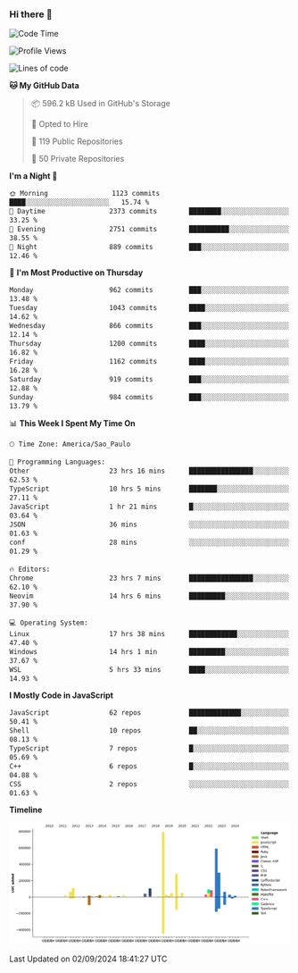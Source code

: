### Hi there 👋

<!--START_SECTION:waka-->
![Code Time](http://img.shields.io/badge/Code%20Time-6%2C359%20hrs%2032%20mins-blue)

![Profile Views](http://img.shields.io/badge/Profile%20Views-0-blue)

![Lines of code](https://img.shields.io/badge/From%20Hello%20World%20I%27ve%20Written-2.9%20million%20lines%20of%20code-blue)

**🐱 My GitHub Data** 

> 📦 596.2 kB Used in GitHub's Storage 
 > 
> 💼 Opted to Hire
 > 
> 📜 119 Public Repositories 
 > 
> 🔑 50 Private Repositories 
 > 
**I'm a Night 🦉** 

```text
🌞 Morning                1123 commits        ████░░░░░░░░░░░░░░░░░░░░░   15.74 % 
🌆 Daytime                2373 commits        ████████░░░░░░░░░░░░░░░░░   33.25 % 
🌃 Evening                2751 commits        ██████████░░░░░░░░░░░░░░░   38.55 % 
🌙 Night                  889 commits         ███░░░░░░░░░░░░░░░░░░░░░░   12.46 % 
```
📅 **I'm Most Productive on Thursday** 

```text
Monday                   962 commits         ███░░░░░░░░░░░░░░░░░░░░░░   13.48 % 
Tuesday                  1043 commits        ████░░░░░░░░░░░░░░░░░░░░░   14.62 % 
Wednesday                866 commits         ███░░░░░░░░░░░░░░░░░░░░░░   12.14 % 
Thursday                 1200 commits        ████░░░░░░░░░░░░░░░░░░░░░   16.82 % 
Friday                   1162 commits        ████░░░░░░░░░░░░░░░░░░░░░   16.28 % 
Saturday                 919 commits         ███░░░░░░░░░░░░░░░░░░░░░░   12.88 % 
Sunday                   984 commits         ███░░░░░░░░░░░░░░░░░░░░░░   13.79 % 
```


📊 **This Week I Spent My Time On** 

```text
🕑︎ Time Zone: America/Sao_Paulo

💬 Programming Languages: 
Other                    23 hrs 16 mins      ████████████████░░░░░░░░░   62.53 % 
TypeScript               10 hrs 5 mins       ███████░░░░░░░░░░░░░░░░░░   27.11 % 
JavaScript               1 hr 21 mins        █░░░░░░░░░░░░░░░░░░░░░░░░   03.64 % 
JSON                     36 mins             ░░░░░░░░░░░░░░░░░░░░░░░░░   01.63 % 
conf                     28 mins             ░░░░░░░░░░░░░░░░░░░░░░░░░   01.29 % 

🔥 Editors: 
Chrome                   23 hrs 7 mins       ████████████████░░░░░░░░░   62.10 % 
Neovim                   14 hrs 6 mins       █████████░░░░░░░░░░░░░░░░   37.90 % 

💻 Operating System: 
Linux                    17 hrs 38 mins      ████████████░░░░░░░░░░░░░   47.40 % 
Windows                  14 hrs 1 min        █████████░░░░░░░░░░░░░░░░   37.67 % 
WSL                      5 hrs 33 mins       ████░░░░░░░░░░░░░░░░░░░░░   14.93 % 
```

**I Mostly Code in JavaScript** 

```text
JavaScript               62 repos            █████████████░░░░░░░░░░░░   50.41 % 
Shell                    10 repos            ██░░░░░░░░░░░░░░░░░░░░░░░   08.13 % 
TypeScript               7 repos             █░░░░░░░░░░░░░░░░░░░░░░░░   05.69 % 
C++                      6 repos             █░░░░░░░░░░░░░░░░░░░░░░░░   04.88 % 
CSS                      2 repos             ░░░░░░░░░░░░░░░░░░░░░░░░░   01.63 % 
```



**Timeline**

![Lines of Code chart](https://raw.githubusercontent.com/jampow/jampow/master/assets/bar_graph.png)


 Last Updated on 02/09/2024 18:41:27 UTC
<!--END_SECTION:waka-->
